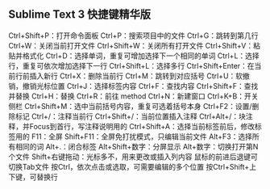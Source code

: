 ## Sublime Text 3 快捷键精华版

Ctrl+Shift+P：打开命令面板
Ctrl+P：搜索项目中的文件
Ctrl+G：跳转到第几行
Ctrl+W：关闭当前打开文件
Ctrl+Shift+W：关闭所有打开文件
Ctrl+Shift+V：粘贴并格式化
Ctrl+D：选择单词，重复可增加选择下一个相同的单词
Ctrl+L：选择行，重复可依次增加选择下一行
Ctrl+Shift+L：选择多行
Ctrl+Shift+Enter：在当前行前插入新行
Ctrl+X：删除当前行
Ctrl+M：跳转到对应括号
Ctrl+U：软撤销，撤销光标位置
Ctrl+J：选择标签内容
Ctrl+F：查找内容
Ctrl+Shift+F：查找并替换
Ctrl+H：替换
Ctrl+R：前往 method
Ctrl+N：新建窗口
Ctrl+K+B：开关侧栏
Ctrl+Shift+M：选中当前括号内容，重复可选着括号本身
Ctrl+F2：设置/删除标记
Ctrl+/：注释当前行
Ctrl+Shift+/：当前位置插入注释
Ctrl+Alt+/：块注释，并Focus到首行，写注释说明用的
Ctrl+Shift+A：选择当前标签前后，修改标签用的
F11：全屏
Shift+F11：全屏免打扰模式，只编辑当前文件
Alt+F3：选择所有相同的词
Alt+.：闭合标签
Alt+Shift+数字：分屏显示
Alt+数字：切换打开第N个文件
Shift+右键拖动：光标多不，用来更改或插入列内容
鼠标的前进后退键可切换Tab文件
按Ctrl，依次点击或选取，可需要编辑的多个位置
按Ctrl+Shift+上下键，可替换行
